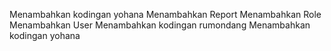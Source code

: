 Menambahkan kodingan yohana
Menambahkan Report
Menambahkan Role
Menambahkan User
Menambahkan kodingan rumondang
Menambahkan kodingan yohana

